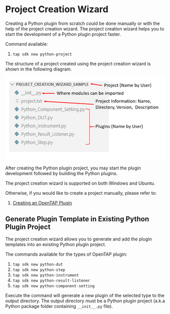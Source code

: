 # Project Creation Wizard

Creating a Python plugin from scratch could be done manually or with the help of the project creation wizard. The project creation wizard helps you to start the development of a Python plugin project faster.

Command available:
1. `tap sdk new python-project`

The structure of a project created using the project creation wizard is shown in the following diagram.

![](./Images/project_creation_wizard_sample.png)

After creating the Python plugin project, you may start the plugin development followed by building the Python plugins.

The project creation wizard is supported on both Windows and Ubuntu.

Otherwise, if you would like to create a project manually, please refer to:
1. [Creating an OpenTAP Plugin](./Creating_a_plugin.md)

## Generate Plugin Template in Existing Python Plugin Project

The project creation wizard allows you to generate and add the plugin templates into an existing Python plugin project.

The commands available for the types of OpenTAP plugin:
1. `tap sdk new python-dut`
2. `tap sdk new python-step`
3. `tap sdk new python-instrument`
4. `tap sdk new python-result-listener`
5. `tap sdk new python-component-setting`

Execute the command will generate a new plugin of the selected type to the output directory. The output directory must be a Python plugin project (a.k.a Python package folder containing `__init__.py` file).